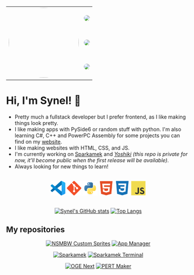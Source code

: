<div align="center">
    <table style="width: 100%; border: none;" cellspacing="0" cellpadding="0" border="0" align="center">
        <tr>
            <td rowspan="3" align="center">
                <a href="https://synell.github.io/">
                    <img src="https://avatars.githubusercontent.com/u/70210528?v=4" height="192px" width="192px" style="border-radius: 192px"/>
                    <!-- <img src="pfp.svg" height="192px" width="192px"/> -->
                </a>
            </td>
            <td>
                <a class="col-sm-2" href="https://github.com/Synell/App-Manager">
                    <img src="https://img.shields.io/github/downloads/Synell/App-Manager/total?style=for-the-badge&logo=github&logoColor=white&label=APP%20MANAGER%20DOWNLOADS&labelColor=black&color=black" width="100%" style="border-radius: 2vh;"/>
                </a>
            </td>
        </tr>
        <tr>
            <td>
                <a class="col-sm-2" href="https://github.com/Synell/OGE-Next">
                    <img src="https://img.shields.io/github/downloads/Synell/OGE-Next/total?style=for-the-badge&logo=github&logoColor=white&label=OGE%20NEXT%20DOWNLOADS&labelColor=black&color=black" width="100%" style="border-radius: 2vh;"/>
                </a>
            </td>
        </tr>
        <tr>
            <td>
                <a class="col-sm-2" href="https://github.com/Synell/Sparkamek">
                    <img src="https://img.shields.io/github/downloads/Synell/Sparkamek/total?style=for-the-badge&logo=github&logoColor=white&label=SPARKAMEK%20DOWNLOADS&labelColor=black&color=black" width="100%" style="border-radius: 2vh;"/>
                </a>
            </td>
        </tr>
    </table>
</div>



# Hi, I'm Synel! 👋

- Pretty much a fullstack developer but I prefer frontend, as I like making things look pretty.
- I like making apps with PySide6 or random stuff with python. I'm also learning C#, C++ and PowerPC Assembly for some projects you can find on my [website](https://synell.github.io/).
- I like making websites with HTML, CSS, and JS.
- I'm currently working on [Sparkamek](https://github.com/Synell/Sparkamek) and *[Yoshiki](https://github.com/Synell/Yoshiki) (this repo is private for now, it'll become public when the first release will be available)*.
- Always looking for new things to learn!


<div align="center">
    <br>
    <img src="https://raw.githubusercontent.com/devicons/devicon/master/icons/vscode/vscode-original.svg" height="40"/>
    <img src="https://raw.githubusercontent.com/devicons/devicon/master/icons/git/git-original.svg" height="40"/>
    <img src="https://raw.githubusercontent.com/devicons/devicon/master/icons/python/python-original.svg" height="40"/>
    <img src="https://raw.githubusercontent.com/devicons/devicon/master/icons/html5/html5-plain.svg" height="40"/>
    <img src="https://raw.githubusercontent.com/devicons/devicon/master/icons/css3/css3-plain.svg" height="40"/>
    <img src="https://raw.githubusercontent.com/devicons/devicon/master/icons/javascript/javascript-original.svg" height="40"/>
</div>

<br>

<div align="center">

[![Synel's GitHub stats](https://github-readme-stats.vercel.app/api?username=Synell&theme=tokyonight&show_icons=true&rank_icon=default&custom_title=My%20GitHub%20Stats)](https://github.com/Synell/)
[![Top Langs](https://github-readme-stats.vercel.app/api/top-langs/?username=Synell&layout=compact&theme=tokyonight&show_icons=true&custom_title=My%20Most%20Used%20Languages)](https://github.com/Synell/)

</div>



## My repositories

<div align="center">

[![NSMBW Custom Sprites](https://github-readme-stats.vercel.app/api/pin/?username=Synell&theme=tokyonight&repo=NSMBW-Custom-Sprites)](https://github.com/Synell/NSMBW-Custom-Sprites)
[![App Manager](https://github-readme-stats.vercel.app/api/pin/?username=Synell&theme=tokyonight&repo=App-Manager)](https://github.com/Synell/App-Manager)

[![Sparkamek](https://github-readme-stats.vercel.app/api/pin/?username=Synell&theme=tokyonight&repo=Sparkamek)](https://github.com/Synell/Sparkamek)
[![Sparkamek Terminal](https://github-readme-stats.vercel.app/api/pin/?username=Synell&theme=tokyonight&repo=Sparkamek-Terminal)](https://github.com/Synell/Sparkamek-Terminal)

[![OGE Next](https://github-readme-stats.vercel.app/api/pin/?username=Synell&theme=tokyonight&repo=OGE-Next)](https://github.com/Synell/OGE-Next)
[![PERT Maker](https://github-readme-stats.vercel.app/api/pin/?username=Synell&theme=tokyonight&repo=PERT-Maker)](https://github.com/Synell/PERT-Maker)

</div>

